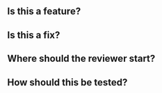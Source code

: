 ## Is this a feature?

## Is this a fix?

## Where should the reviewer start?

## How should this be tested?


